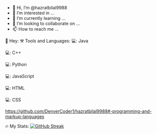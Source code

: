 - 👋 Hi, I’m @hazratbilal9988
- 👀 I’m interested in ...
- 🌱 I’m currently learning ...
- 💞️ I’m looking to collaborate on ...
- 📫 How to reach me ...


👋 Hey:
⚒️ Tools and Languages:
  💻: Java
  
  💻: C++
  
  💻: Python
  
  💻: JavaScript
  
  💻: HTML
  
  💻: CSS
  
  https://github.com/DenverCoder1/hazratbilal9988#-programming-and-markup-languages
  
  
  

🔥 My Stats:
[![GitHub Streak](https://streak-stats.demolab.com/?user=hazratbilal9988)](https://git.io/streak-stats)

<!---
hazratbilal9988/hazratbilal9988 is a ✨ special ✨ repository because its `README.md` (this file) appears on your GitHub profile.
You can click the Preview link to take a look at your changes.
--->

